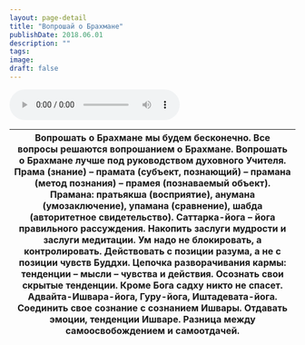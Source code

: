 ```yaml
---
layout: page-detail
title: "Вопрошай о Брахмане"
publishDate: 2018.06.01
description: ""
tags:
image:
draft: false
---
```


<audio title="2018.06.01 - Вопрошай о Брахмане.mp3" src="/upload/iblock/475/475c23420f7ea9026befedf17a1fd176.mp3" controls=""></audio>

| Вопрошать о Брахмане мы будем бесконечно. Все вопросы решаются вопрошанием о Брахмане. Вопрошать о Брахмане лучше под руководством духовного Учителя. Прама (знание) – прамата (субъект, познающий) – прамана (метод познания) – прамея (познаваемый объект). Прамана: пратьякша (восприятие), анумана (умозаключение), упамана (сравнение), шабда (авторитетное свидетельство). Саттарка-йога – йога правильного рассуждения. Накопить заслуги мудрости и заслуги медитации. Ум надо не блокировать, а контролировать. Действовать с позиции разума, а не с позиции чувств Буддхи. Цепочка разворачивания кармы: тенденции – мысли – чувства и действия. Осознать свои скрытые тенденции. Кроме Бога садху никто не спасет. Адвайта-Ишвара-йога, Гуру-йога, Иштадевата-йога. Соединить свое сознание с сознанием Ишвары. Отдавать эмоции, тенденции Ишваре. Разница между самоосвобождением и самоотдачей. |
| ----------------------------------------------------------------------------------------------------------------------------------------------------------------------------------------------------------------------------------------------------------------------------------------------------------------------------------------------------------------------------------------------------------------------------------------------------------------------------------------------------------------------------------------------------------------------------------------------------------------------------------------------------------------------------------------------------------------------------------------------------------------------------------------------------------------------------------------------------------------------------------------------------------- |

  
